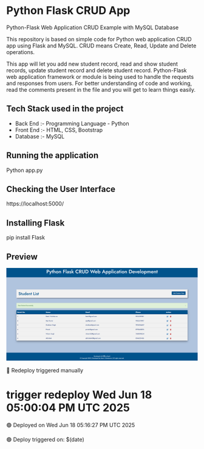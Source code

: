 # Python Flask CRUD App

Python-Flask Web Application CRUD Example with MySQL Database

This repository is based on simple code for Python web application CRUD app using Flask and MySQL. 
CRUD means Create, Read, Update and Delete operations. 

This app will let you add new student record, read and show student records, update student record and delete student record. Python-Flask web application framework or module is being used to handle the requests and responses from users.
For better understanding of code and working, read the comments present in the file and you will get to learn things easily.

## Tech Stack used in the project

- Back End :- Programming Language - Python
- Front End :- HTML, CSS, Bootstrap
- Database :- MySQL

## Running the application

Python app.py

## Checking the User Interface

https://localhost:5000/

## Installing Flask 

pip install Flask

## Preview

![screenshot](preview.png)

🚀 Redeploy triggered manually
# trigger redeploy Wed Jun 18 05:00:04 PM UTC 2025
🟢 Deployed on Wed Jun 18 05:16:27 PM UTC 2025

🟢 Deploy triggered on: $(date)
